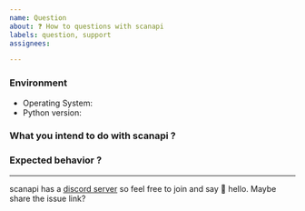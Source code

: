 ```yaml
---
name: Question
about: ❓ How to questions with scanapi
labels: question, support
assignees: 

---
```


### Environment
- Operating System:
- Python version:

### What you intend to do with scanapi ?
<!-- A clear and concise description of what you want to with scanapi. -->

### Expected behavior ?
<!-- A clear and concise description of what you expected to happen. -->


---

scanapi has a [discord server](https://discord.gg/f3cCXJ2ZPB) so feel free to join and say 👋 hello. Maybe share the issue link? 